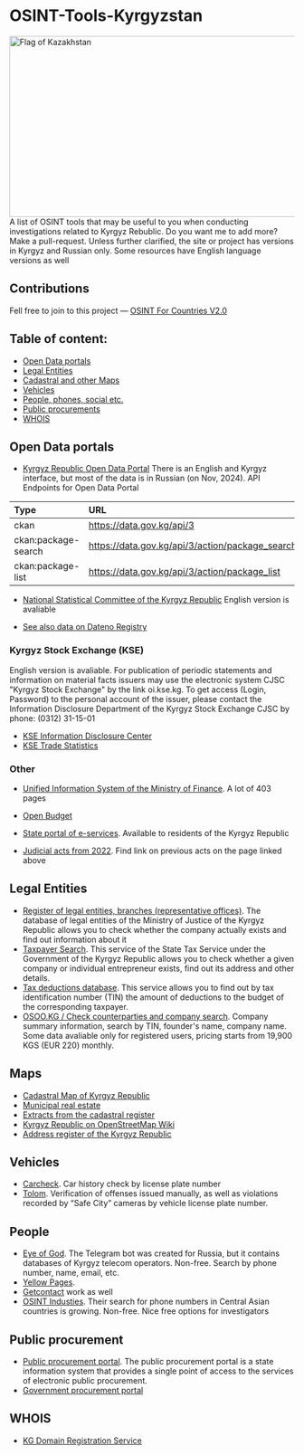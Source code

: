 # OSINT-Tools-Kyrgyzstan
<img src="https://upload.wikimedia.org/wikipedia/commons/c/c7/Flag_of_Kyrgyzstan.svg" alt="Flag of Kazakhstan" style="height: 320px; width:640px;"/>
A list of OSINT tools that may be useful to you when conducting investigations related to Kyrgyz Rebublic. Do you want me to add more? Make a pull-request.
Unless further clarified, the site or project has versions in Kyrgyz and Russian only. Some resources have English language versions as well

## Contributions
Fell free to join to this project — [OSINT For Countries V2.0](https://github.com/paulpogoda/OSINT-for-countries-V2.0)

## Table of content:
 - [Open Data portals](#open-data-portals)
 - [Legal Entities](#legal-entities)
 - [Cadastral and other Maps](#maps)
 - [Vehicles](#vehicles)
 - [People, phones, social etc.](#people)
 - [Public procurements](#public-procurement)
 - [WHOIS](#whois)

## Open Data portals
- [Kyrgyz Republic Open Data Portal](https://data.gov.kg/en/)
There is an English and Kyrgyz  interface, but most of the data is in Russian (on Nov, 2024). API Endpoints for Open Data Portal

| Type | URL  |
|:----------|:----------|
| ckan    | https://data.gov.kg/api/3    |
| ckan:package-search    | https://data.gov.kg/api/3/action/package_search    |
| ckan:package-list   | https://data.gov.kg/api/3/action/package_list   |

- [National Statistical Committee of the Kyrgyz Republic](https://stat.gov.kg/en/opendata/)
English version is avaliable

- [See also data on Dateno Registry](https://dateno.io/registry/country/KG/)

### Kyrgyz Stock Exchange (KSE)
English version is avaliable. For publication of periodic statements and information on material facts issuers may use the electronic system CJSC "Kyrgyz Stock Exchange" by the link oi.kse.kg.
To get access (Login, Password) to the personal account of the issuer, please contact the Information Disclosure Department of the Kyrgyz Stock Exchange CJSC by phone: (0312) 31-15-01
- [KSE Information Disclosure Center](https://www.kse.kg/en/PublicInfo)
- [KSE Trade Statistics](https://www.kse.kg/en/Statistics)

### Other
- [Unified Information System of the Ministry of Finance](https://okmot.kg).
A lot of 403 pages

- [Open Budget](https://budget.okmot.kg/ru/home)

- [State portal of e-services](https://portal.tunduk.kg).
Available to residents of the Kyrgyz Republic

- [Judicial acts from 2022](https://portal.sot.kg/ru/grsa?id=5&page=1&instance_ids=1&judicial_chamber=1).
Find link on previous acts on the page linked above

## Legal Entities
- [Register of legal entities, branches (representative offices)](https://record.minjust.gov.kg).
The database of legal entities of the Ministry of Justice of the Kyrgyz Republic allows you to check whether the company actually exists and find out information about it
- [Taxpayer Search](https://salyk.kg/TaxPayer/Info).
This service of the State Tax Service under the Government of the Kyrgyz Republic allows you to check whether a given company or individual entrepreneur exists, find out its address and other details.
- [Tax deductions database](https://budget.okmot.kg/ru/income).
This service allows you to find out by tax identification number (TIN) the amount of deductions to the budget of the corresponding taxpayer.
- [OSOO.KG / Check counterparties and company search](https://www.osoo.kg).
Company summary information, search by TIN, founder's name, company name. Some data avaliable only for registered users, pricing starts from 19,900 KGS (EUR 220) monthly.

## Maps
- [Cadastral Map of Kyrgyz Republic](https://www.cadastre.kg/svc-portal/map/main.do)
- [Municipal real estate](https://www.cadastre.kg/svc-portal/app/marketReport.do)
- [Extracts from the cadastral register](https://www.cadastre.kg/svc-portal/app/civilPage.do)
- [Kyrgyz Republic on OpenStreetMap Wiki](https://wiki.openstreetmap.org/wiki/Kyrgyzstan)
- [Address register of the Kyrgyz Republic](http://address.darek.kg)

## Vehicles
- [Carcheck](https://m.mashina.kg/checkvin/). 
Car history check by license plate number
- [Tolom](https://tolom.kg/#searchBlock). 
Verification of offenses issued manually, as well as violations recorded by “Safe City” cameras by vehicle license plate number.

## People
- [Eye of God](https://t.me/yfzxzxqwqbot). 
The Telegram bot was created for Russia, but it contains databases of Kyrgyz telecom operators. Non-free. Search by phone number, name, email, etc.
- [Yellow Pages](https://yellowpages.akipress.org). 
- [Getcontact](https://getcontact.com) work as well
- [OSINT Industies](https://app.osint.industries).
Their search for phone numbers in Central Asian countries is growing. Non-free. Nice free options for investigators

## Public procurement
- [Public procurement portal](http://zakupki.gov.kg/).
The public procurement portal is a state information system that provides a single point of access to the services of electronic public procurement. 
- [Government procurement portal](https://zakupki.okmot.kg/popp/)

## WHOIS
- [KG Domain Registration Service](https://www.cctld.kg/ru/whois)
